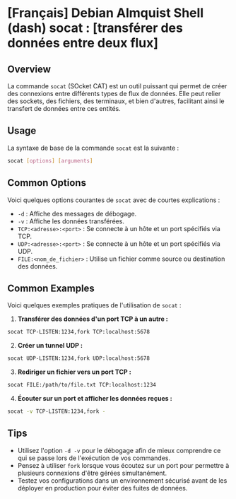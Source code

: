 # [Français] Debian Almquist Shell (dash) socat : [transférer des données entre deux flux]

## Overview
La commande `socat` (SOcket CAT) est un outil puissant qui permet de créer des connexions entre différents types de flux de données. Elle peut relier des sockets, des fichiers, des terminaux, et bien d'autres, facilitant ainsi le transfert de données entre ces entités.

## Usage
La syntaxe de base de la commande `socat` est la suivante :

```bash
socat [options] [arguments]
```

## Common Options
Voici quelques options courantes de `socat` avec de courtes explications :

- `-d` : Affiche des messages de débogage.
- `-v` : Affiche les données transférées.
- `TCP:<adresse>:<port>` : Se connecte à un hôte et un port spécifiés via TCP.
- `UDP:<adresse>:<port>` : Se connecte à un hôte et un port spécifiés via UDP.
- `FILE:<nom_de_fichier>` : Utilise un fichier comme source ou destination des données.

## Common Examples
Voici quelques exemples pratiques de l'utilisation de `socat` :

1. **Transférer des données d'un port TCP à un autre :**

```bash
socat TCP-LISTEN:1234,fork TCP:localhost:5678
```

2. **Créer un tunnel UDP :**

```bash
socat UDP-LISTEN:1234,fork UDP:localhost:5678
```

3. **Rediriger un fichier vers un port TCP :**

```bash
socat FILE:/path/to/file.txt TCP:localhost:1234
```

4. **Écouter sur un port et afficher les données reçues :**

```bash
socat -v TCP-LISTEN:1234,fork -
```

## Tips
- Utilisez l'option `-d -v` pour le débogage afin de mieux comprendre ce qui se passe lors de l'exécution de vos commandes.
- Pensez à utiliser `fork` lorsque vous écoutez sur un port pour permettre à plusieurs connexions d'être gérées simultanément.
- Testez vos configurations dans un environnement sécurisé avant de les déployer en production pour éviter des fuites de données.